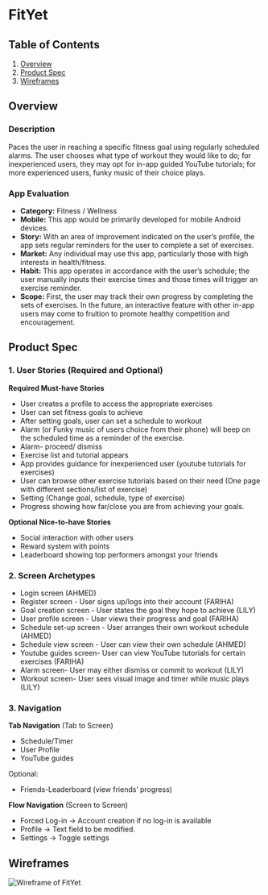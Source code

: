 # FitYet

## Table of Contents
1. [Overview](#Overview)
1. [Product Spec](#Product-Spec)
1. [Wireframes](#Wireframes)

## Overview
### Description
Paces the user in reaching a specific fitness goal using regularly scheduled alarms. The user chooses what type of workout they would like to do; for inexperienced users, they may opt for in-app guided YouTube tutorials; for more experienced users, funky music of their choice plays. 


### App Evaluation
- **Category:** Fitness / Wellness
- **Mobile:** This app would be primarily developed for mobile Android devices.
- **Story:** With an area of improvement indicated on the user’s profile, the app sets regular reminders for the user to complete a set of exercises.
- **Market:** Any individual may use this app, particularly those with high interests in health/fitness.
- **Habit:** This app operates in accordance with the user’s schedule; the user manually inputs their exercise times and those times will trigger an exercise reminder.
- **Scope:** First, the user may track their own progress by completing the sets of exercises. In the future, an interactive feature with other in-app users may come to fruition to promote healthy competition and encouragement.

## Product Spec
### 1. User Stories (Required and Optional)

**Required Must-have Stories**

* User creates a profile to access the appropriate exercises
* User can set fitness goals to achieve
* After setting goals, user can set a schedule to workout
* Alarm (or Funky music of users choice from their phone) will beep on the scheduled time as a reminder of the exercise.
* Alarm- proceed/ dismiss
* Exercise list and tutorial appears
* App provides guidance for inexperienced user (youtube tutorials for exercises)
* User can browse other exercise tutorials based on their need (One page with different sections/list of exercise)
* Setting (Change goal, schedule, type of exercise)
* Progress showing how far/close you are from achieving your goals.

**Optional Nice-to-have Stories**

* Social interaction with other users
* Reward system with points 
* Leaderboard showing top performers amongst your friends
### 2. Screen Archetypes

* Login screen (AHMED)
* Register screen - User signs up/logs into their account (FARIHA)
* Goal creation screen - User states the goal they hope to achieve (LILY)
* User profile screen - User views their progress and goal (FARIHA)
* Schedule set-up screen - User arranges their own workout schedule (AHMED)
* Schedule view screen - User can view their own schedule (AHMED)
* Youtube guides screen- User can view YouTube tutorials for certain exercises (FARIHA)
* Alarm screen- User may either dismiss or commit to workout (LILY)
* Workout screen- User sees visual image and timer while music plays (LILY)
  
### 3. Navigation

**Tab Navigation** (Tab to Screen)

* Schedule/Timer
* User Profile
* YouTube guides

Optional:
* Friends-Leaderboard (view friends’ progress)

**Flow Navigation** (Screen to Screen)
* Forced Log-in -> Account creation if no log-in is available
* Profile -> Text field to be modified. 
* Settings -> Toggle settings

## Wireframes

<img src='wireframe_draft.png' title='Wireframe of FitYet' width='' alt='Wireframe of FitYet' />

